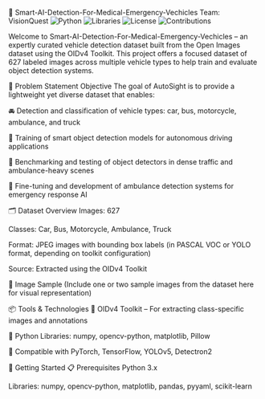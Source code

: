  
🚗 Smart-AI-Detection-For-Medical-Emergency-Vechicles
Team: VisionQuest
![Python](https://img.shields.io/badge/Python-3.8%2B-blue)
![Libraries](https://img.shields.io/badge/Libraries-Numpy%2C%20OpenCV%2C%20TensorFlow%2C%20PyTorch-gold)
![License](https://img.shields.io/badge/License-MIT-green)
![Contributions](https://img.shields.io/badge/Contributions-Welcome-brightgreen)

Welcome to Smart-AI-Detection-For-Medical-Emergency-Vechicles – an expertly curated vehicle detection dataset built from the Open Images dataset using the OIDv4 Toolkit. This project offers a focused dataset of 627 labeled images across multiple vehicle types to help train and evaluate object detection systems.

🚀 Problem Statement
Objective
The goal of AutoSight is to provide a lightweight yet diverse dataset that enables:

🚘 Detection and classification of vehicle types: car, bus, motorcycle, ambulance, and truck

🧠 Training of smart object detection models for autonomous driving applications

🧪 Benchmarking and testing of object detectors in dense traffic and ambulance-heavy scenes

🏥 Fine-tuning and development of ambulance detection systems for emergency response AI

🗂️ Dataset Overview
Images: 627

Classes: Car, Bus, Motorcycle, Ambulance, Truck

Format: JPEG images with bounding box labels (in PASCAL VOC or YOLO format, depending on toolkit configuration)

Source: Extracted using the OIDv4 Toolkit

📸 Image Sample
(Include one or two sample images from the dataset here for visual representation)

📦 Tools & Technologies
🔧 OIDv4 Toolkit – For extracting class-specific images and annotations

🐍 Python Libraries: numpy, opencv-python, matplotlib, Pillow

🧠 Compatible with PyTorch, TensorFlow, YOLOv5, Detectron2

🏁 Getting Started
📋 Prerequisites
Python 3.x

Libraries: numpy, opencv-python, matplotlib, pandas, pyyaml, scikit-learn
